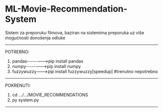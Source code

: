 # ML-Movie-Recommendation-System
Sistem za preporuku filmova, baziran na sistemima preporuka uz više mogućnosti donošenja odluke

------------------------------------------------------------------------------------------------
POTREBNO:
1.  pandas-------->pip install pandas
2.   numpy-------->pip install numpy
3.   fuzzywuzzy--->pip install fuzzywuzzy[speedup]  #trenutno nepotrebno
------------------------------------------------------------------------------------------------
POKRENUTI:
1.  cd .../.../MOVIE_RECOMMENDATIONS
2.  py system.py
------------------------------------------------------------------------------------------------
